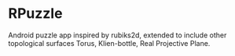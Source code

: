 # RPuzzle
Android puzzle app inspired by rubiks2d, extended to include other topological surfaces Torus, Klien-bottle, Real Projective Plane.

